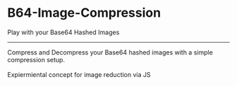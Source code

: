 # B64-Image-Compression
Play with your Base64 Hashed Images
<hr>
Compress and Decompress your Base64 hashed images with a simple compression setup.
</br></br>
Expiermiental concept for image reduction via JS
